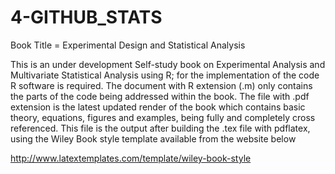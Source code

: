 # 4-GITHUB_STATS

Book Title = Experimental Design and Statistical Analysis

This is an under development Self-study book on Experimental Analysis and Multivariate Statistical Analysis using R; for
the implementation of the code R software is required. The document with R extension (.m) only contains the parts 
of the code being addressed within the book. The file with .pdf extension is the latest updated render of the book
which contains basic theory, equations, figures and examples, being fully and completely cross referenced.
This file is the output after building the .tex file with pdflatex, using the Wiley Book style template available from the website below 

http://www.latextemplates.com/template/wiley-book-style

